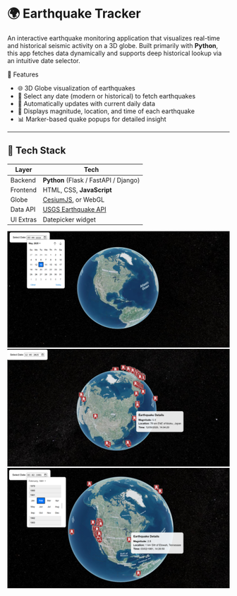 # 🌍 Earthquake Tracker

An interactive earthquake monitoring application that visualizes real-time and historical seismic activity on a 3D globe. Built primarily with **Python**, this app fetches data dynamically and supports deep historical lookup via an intuitive date selector.

 📌 Features

- 🌐 3D Globe visualization of earthquakes
- 📅 Select any date (modern or historical) to fetch earthquakes
- 🔁 Automatically updates with current daily data
- 📍 Displays magnitude, location, and time of each earthquake
- 📊 Marker-based quake popups for detailed insight

---

## 🧰 Tech Stack

| Layer     | Tech                                     |
|-----------|------------------------------------------|
| Backend   | **Python** (Flask / FastAPI / Django)    |
| Frontend  | HTML, CSS, **JavaScript**                |
| Globe     | [CesiumJS](https://cesium.com/), or WebGL |
| Data API  | [USGS Earthquake API](https://earthquake.usgs.gov/fdsnws/event/1/) |
| UI Extras | Datepicker widget                        |

![screenshot](https://github.com/Anandhigovindaraj/Earthquake_app/blob/e3f31db559d69533dfdac14f812e8b1a7ff31ab1/eq%20pic%201.png)
![screenshot](https://github.com/Anandhigovindaraj/Earthquake_app/blob/474a6138a3cca3fc5043b1b1fdcf7788e605c6d9/eq%20pic%202.png)
![screenshot](https://github.com/Anandhigovindaraj/Earthquake_app/blob/baf95e966808a4b180c75bd7e10b56badbe83dd0/eq%20pic%203.png)
